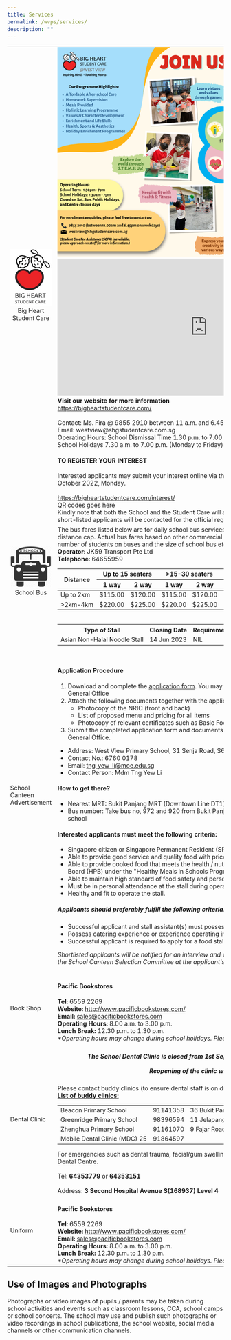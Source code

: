 ```yaml
---
title: Services
permalink: /wvps/services/
description: ""
---
```

<table>
  <tbody>
    <tr>
      <td style="text-align:center;">
				<img alt="" src="/images/logo.jpeg"><br>
				Big Heart Student Care</td>
      <td>
      <img alt="Big Hear Student Care Poster" src="/images/West%20View%20SCC%20Info.png"><br>
      <iframe width="560" height="315" src="https://www.youtube.com/embed/Do4hSWR8s4o" title="YouTube video player" frameborder="0" allow="accelerometer; autoplay; clipboard-write; encrypted-media; gyroscope; picture-in-picture" allowfullscreen="" style="margin: 0px; outline: 0px; padding: 0px; width: 698px; height: 318px;"></iframe><br>
      <strong>Visit our website for more information</strong><br>
      <a target="_blank" href="https://bigheartstudentcare.com/">https://bigheartstudentcare.com/</a><br><br>
      Contact: Ms. Fira @ 9855 2910 between 11 a.m. and 6.45 p.m. (Weekdays)<br>
      Email: westview@shgstudentcare.com.sg<br>
      Operating Hours: School Dismissal Time 1.30 p.m. to 7.00 p.m. (Monday to Friday)<br>
      School Holidays 7.30 a.m. to 7.00 p.m.  (Monday to Friday)
      <br>
      <h4>TO REGISTER YOUR INTEREST</h4>
      Interested applicants may submit your interest online via the URL online link or QR Code below by 31 October 2022, Monday.<br><br>
      <a target="_blank" href="https://bigheartstudentcare.com/interest/">https://bigheartstudentcare.com/interest/</a><br>
      QR codes goes here<br>
      Kindly note that both the School and the Student Care will assess the eligibility of the application and only short-listed applicants will be contacted for the official registration.
      </td>
    </tr>
    <tr>
      <td style="text-align:center">
				<img alt="icon of the school bus" src="/images/bus.png">
				School Bus
			</td>
      <td>The bus fares listed below are for daily school bus services by
       distance and the maximum fares for each distance cap. 
       Actual bus fares based on other commercial considerations such as the
       distance, route, number of students on buses and the size of school bus
       etc.<br>
       <strong>Operator:</strong> JK59 Transport Pte Ltd<br>
       <strong>Telephone:</strong> 64655959<br>
       <!--The codes for the fares table starts here-->
       <table>
<thead>
  <tr>
    <th rowspan="2">Distance</th>
    <th colspan="2">Up to 15 seaters</th>
    <th colspan="2">&gt;15-30 seaters</th>
    <th colspan="2">&gt;30 seaters</th>
  </tr>
  <tr>
    <th>1 way</th>
    <th>2 way</th>
    <th>1 way</th>
    <th>2 way</th>
    <th>1 way</th>
    <th>2 way</th>
  </tr>
</thead>
<tbody>
  <tr>
    <td>Up to 2km</td>
    <td>$115.00</td>
    <td>$120.00</td>
    <td>$115.00</td>
    <td>$120.00</td>
    <td>$115.00</td>
    <td>$120.00</td>
  </tr>
  <tr>
    <td>&gt;2km-4km</td>
    <td>$220.00</td>
    <td>$225.00</td>
    <td>$220.00</td>
    <td>$225.00</td>
    <td>$220.00</td>
    <td>$225.00</td>
  </tr>
</tbody>
</table>
       <!--The codes for the fares table ends here-->
       </td>
    </tr>
    <tr>
      <td>School Canteen Advertisement</td>
      <td>
      <table> <!--Stalls table starts here-->
		<tbody>
	      <tr>
		    <th>Type of Stall</th>
		    <th>Closing Date</th>
		    <th>Requirements</th>
	      </tr>
	      <tr>
		    <td>Asian Non-Halal Noodle Stall</td>
		    <td>14 Jun 2023</td>
		    <td>NIL</td>
	</tr> 
		</tbody>
	</table><!--Stalls table ends here--><br>
	<h4>Application Procedure</h4>
	<ol>
		<li>Download and complete the <a href="/files/Services/app_form_for_canteen_stall.pdf">application form</a>. You may also request for a hardcopy from the School's General Office</li>
		<li>Attach the following documents together with the application form:
			<ul>
			<li>Photocopy of the NRIC (front and back)</li>
			<li>List of proposed menu and pricing for all items</li>
			<li>Photocopy of relevant certificates such as Basic Food Hygiene Course, etc.</li>
			</ul>
		</li>
		<li>Submit the completed application form and documents by closing date via email <strong>OR</strong> to the School's General Office.</li>
	</ol>
	<ul>
		<li>Address: West View Primary School, 31 Senja Road, S677742</li>
		<li>Contact No.: 6760 0178</li>
		<li>Email: <a href="mailto: tng_yew_li@moe.edu.sg">tng_yew_li@moe.edu.sg</a></li>
		<li>Contact Person: Mdm Tng Yew Li</li>
	</ul>
	<h4>How to get there?</h4>
	<ul>
		<li>Nearest MRT: Bukit Panjang MRT (Downtown Line DT1)</li>
		<li>Bus number: Take bus no, 972 and 920 from Bukit Panjang interchange and alight in front of the school</li>
	</ul>
	<h4>Interested applicants must meet the following criteria:</h4>
	<ul>
		<li>Singapore citizen or Singapore Permanent Resident (SPR) for stallholder and stall assistant.</li>
		<li>Able to provide good service and quality food with prices determined in consultation with the school.</li>
		<li>Able to provide cooked food that meets the health / nutritional standards set by the Health Promotion Board (HPB) under the "Healthy Meals in Schools Programme (HMSP)" guidelines (see <a target="_blank" href="https://www.hpb.gov.sg/schools/school-programmes/healthy-meals-in-schools-programme">link</a>)</li>
		<li>Able to maintain high standard of food safety and personal hygiene.</li>
		<li>Must be in personal attendance at the stall during operating hours.</li>
		<li>Healthy and fit to operate the stall.</li>
		</ul>
	<h5>Applicants should preferably fulfill the following criteria:</h5>
	<ul>
		<li>Successful applicant and stall assistant(s) must possess the WSQ Basic Food Hygiene Certificate.</li>
		<li>Possess catering experience or experience operating in a school environment.</li>
		<li>Successful applicant is required to apply for a food stall license from Singapore Food Agency (SFA).</li>
	</ul>
	<p>
		<em>Shortlisted applicants will be notified for an interview and will be required to provide food sampling for the School Canteen Selection Committee at the applicant's own expense.</em>
	</p>
	</td>
    </tr>
    <tr>
      <td>Book Shop</td>
      <td>
      <h4>Pacific Bookstores</h4>
      <strong>Tel:</strong> 6559 2269<br>
      <strong>Website:</strong> <a target="_blank" href="http://www.pacificbookstores.com/">http://www.pacificbookstores.com/</a><br>
      <strong>Email:</strong> <a href="mailto:sales@pacificbookstores.com">sales@pacificbookstores.com</a><br>
      <strong>Operating Hours:</strong> 8.00 a.m. to 3.00 p.m.<br>
      <strong>Lunch Break:</strong> 12.30 p.m. to 1.30 p.m.<br>
      <em>*Operating hours may change during school holidays. Please call our School to check</em>
      </td>
    </tr>
    <tr>
      <td>Dental Clinic</td>
      <td>
      <h5 style="text-align: center;">The School Dental Clinic is closed from 1st September 2022 to Mid-August 2023<br><br>
<em>Reopening of the clinic will be informed</em></h5>
Please contact buddy clinics (to ensure dental staff is on duty) at nearby schools for dental treatment.
<u><strong>List of buddy clinics:</strong></u>
<table>
<tbody>
  <tr>
    <td>Beacon Primary School</td>
    <td>91141358</td>
    <td>36 Bukit Panjang Ring Road S(679944)</td>
  </tr>
  <tr>
    <td>Greenridge Primary School</td>
    <td>98396594</td>
    <td>11 Jelapang Road S(677744)</td>
  </tr>
  <tr>
    <td>Zhenghua Primary School</td>
    <td>91161070</td>
    <td>9 Fajar Road S(679002)</td>
  </tr>
  <tr>
    <td>Mobile Dental Clinic (MDC) 25</td>
    <td>91864597</td>
    <td></td>
  </tr>
</tbody>
</table>
For emergencies such as dental trauma, facial/gum swellings or toothaches, please contact: HPB, School Dental Centre. 
<br><br>
Tel: <strong>64353779</strong> or <strong>64353151</strong>
<br><br>
Address: <strong>3 Second Hospital Avenue S(168937) Level 4</strong>
      </td>
    </tr>
    <tr>
      <td>Uniform</td>
      <td>
      <h4>Pacific Bookstores</h4>
      <strong>Tel:</strong> 6559 2269<br>
      <strong>Website:</strong> <a target="_blank" href="http://www.pacificbookstores.com/">http://www.pacificbookstores.com/</a><br>
      <strong>Email:</strong> <a href="mailto:sales@pacificbookstores.com">sales@pacificbookstores.com</a><br>
      <strong>Operating Hours:</strong> 8.00 a.m. to 3.00 p.m.<br>
      <strong>Lunch Break:</strong> 12.30 p.m. to 1.30 p.m.<br>
      <em>*Operating hours may change during school holidays. Please call our School to check</em>
      </td>
    </tr>
  </tbody>
</table>


Use of Images and Photographs
-----------------------------

Photographs or video images of pupils / parents may be taken during school activities and events such as classroom lessons, CCA, school camps or school concerts. The school may use and publish such photographs or video recordings in school publications, the school website, social media channels or other communication channels.